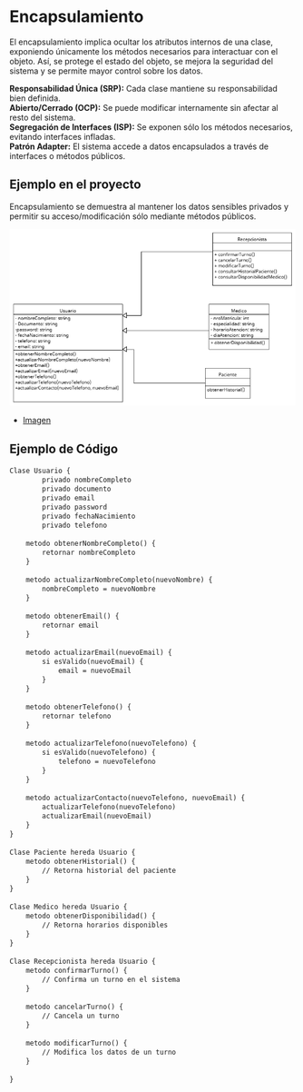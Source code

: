 # Encapsulamiento

El encapsulamiento implica ocultar los atributos internos de una clase, exponiendo únicamente los métodos necesarios para interactuar con el objeto. Así, se protege el estado del objeto, se mejora la seguridad del sistema y se permite mayor control sobre los datos.

**Responsabilidad Única (SRP):** Cada clase mantiene su responsabilidad bien definida.  
**Abierto/Cerrado (OCP):** Se puede modificar internamente sin afectar al resto del sistema.  
**Segregación de Interfaces (ISP):** Se exponen sólo los métodos necesarios, evitando interfaces infladas.  
**Patrón Adapter:** El sistema accede a datos encapsulados a través de interfaces o métodos públicos.

## Ejemplo en el proyecto

Encapsulamiento se demuestra al mantener los datos sensibles privados y permitir su acceso/modificación sólo mediante métodos públicos.

![Herencia](/img/DOOEncapsulamiento.png)

- [Imagen](https://drive.google.com/file/d/16dFcXYDUgxTCkK3NoTwxJERw9iIU2WwP/view?usp=drive_link)

## Ejemplo de Código

    Clase Usuario {
            privado nombreCompleto
            privado documento
            privado email
            privado password
            privado fechaNacimiento
            privado telefono

        metodo obtenerNombreCompleto() {
            retornar nombreCompleto
        }

        metodo actualizarNombreCompleto(nuevoNombre) {
            nombreCompleto = nuevoNombre
        }

        metodo obtenerEmail() {
            retornar email
        }

        metodo actualizarEmail(nuevoEmail) {
            si esValido(nuevoEmail) {
                email = nuevoEmail
            }
        }

        metodo obtenerTelefono() {
            retornar telefono
        }

        metodo actualizarTelefono(nuevoTelefono) {
            si esValido(nuevoTelefono) {
                telefono = nuevoTelefono
            }
        }

        metodo actualizarContacto(nuevoTelefono, nuevoEmail) {
            actualizarTelefono(nuevoTelefono)
            actualizarEmail(nuevoEmail)
        }
    }

    Clase Paciente hereda Usuario {
        metodo obtenerHistorial() {
            // Retorna historial del paciente
        }
    }

    Clase Medico hereda Usuario {
        metodo obtenerDisponibilidad() {
            // Retorna horarios disponibles
        }
    }

    Clase Recepcionista hereda Usuario {
        metodo confirmarTurno() {
            // Confirma un turno en el sistema
        }

        metodo cancelarTurno() {
            // Cancela un turno
        }

        metodo modificarTurno() {
            // Modifica los datos de un turno
        }

    }
